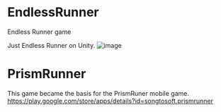 # EndlessRunner
Endless Runner game

Just Endless Runner on Unity.
![image](https://github.com/TakingAway/EndlessRunner/blob/master/Image/example.png)

# PrismRunner
This game became the basis for the PrismRuner mobile game.
https://play.google.com/store/apps/details?id=songtosoft.prismrunner
